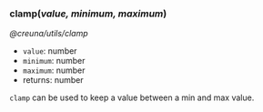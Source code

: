 ### clamp(_value, minimum, maximum_)

_@creuna/utils/clamp_

* `value`: number
* `minimum`: number
* `maximum`: number
* returns: number

`clamp` can be used to keep a value between a min and max value.
